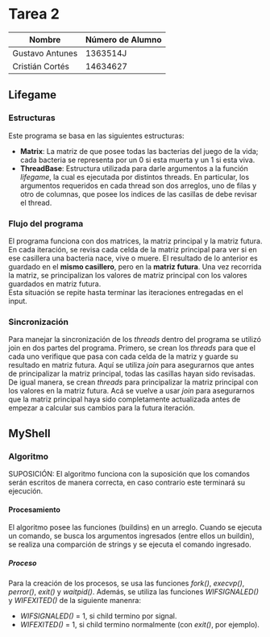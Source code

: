 # Tarea 2

| Nombre          | Número de Alumno |
|-----------------|------------------|
| Gustavo Antunes | 1363514J         |
| Cristián Cortés | 14634627         |

## Lifegame

### Estructuras
Este programa se basa en las siguientes estructuras:
* **Matrix**: La matriz de que posee todas las bacterias del juego de la vida; cada bacteria se representa por un 0 si esta muerta y un 1 si esta viva.
* **ThreadBase**: Estructura utilizada para darle argumentos a la función _lifegame_, la cual es ejecutada por distintos threads. En particular, los argumentos requeridos en cada thread son dos arreglos, uno de filas y otro de columnas, que posee los indices de las casillas de debe revisar el thread.

### Flujo del programa
El programa funciona con dos matrices, la matriz principal y la matriz futura. En cada iteración, se revisa cada celda de la matriz principal para ver si en ese casillera una bacteria nace, vive o muere. El resultado de lo anterior es guardado en el **mismo casillero**, pero en la **matriz futura**. Una vez recorrida la matriz, se principalizan los valores de matriz principal con los valores guardados en matriz futura.\
Esta situación se repite hasta terminar las iteraciones entregadas en el input.

### Sincronización
Para manejar la sincronización de los _threads_ dentro del programa se utilizó join en dos partes del programa. Primero, se crean los *threads* para que el cada uno verifique que pasa con cada celda de la matriz y guarde su resultado en matriz futura. Aquí se utiliza *join* para asegurarnos que antes de principalizar la matriz principal, todas las casillas hayan sido revisadas. De igual manera, se crean *threads* para principalizar la matriz principal con los valores en la matriz futura. Acá se vuelve a usar *join* para asegurarnos que la matriz principal haya sido completamente actualizada antes de empezar a calcular sus cambios para la futura iteración.

## MyShell

### Algoritmo

SUPOSICIÓN: El algoritmo funciona con la suposición que los comandos serán escritos de manera correcta, en caso contrario este terminará su ejecución.

#### Procesamiento

El algoritmo posee las funciones (buildins) en un arreglo. Cuando se ejecuta un comando,
se busca los argumentos ingresados (entre ellos un buildin), se realiza una comparción de strings y se ejecuta el comando ingresado.

##### Proceso

Para la creación de los procesos, se usa las funciones _fork()_, _execvp()_, _perror()_, _exit()_ y _waitpid()_. Además, se utiliza las funciones _WIFSIGNALED()_ y _WIFEXITED()_ de la siguiente manenra:

* _WIFSIGNALED()_ = 1, si child termino por signal.
* _WIFEXITED()_ =  1, si child termino normalmente (con _exit()_, por ejemplo).
